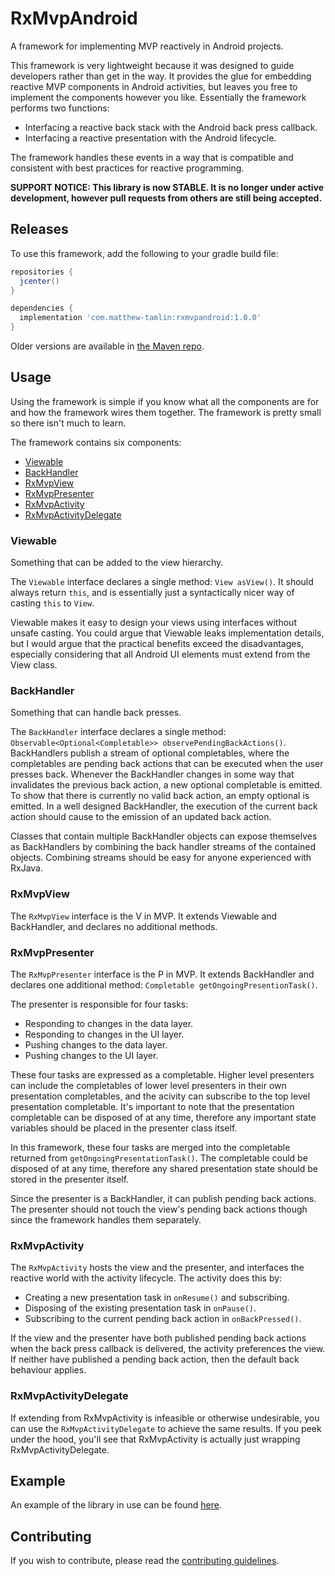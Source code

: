 # RxMvpAndroid
A framework for implementing MVP reactively in Android projects.

This framework is very lightweight because it was designed to guide developers rather than get in the way. It provides the glue for embedding reactive MVP components in Android activities, but leaves you free to implement the components however you like. Essentially the framework performs two functions:
- Interfacing a reactive back stack with the Android back press callback.
- Interfacing a reactive presentation with the Android lifecycle.

The framework handles these events in a way that is compatible and consistent with best practices for reactive programming.

**SUPPORT NOTICE: This library is now STABLE. It is no longer under active development, however pull requests from others are still being accepted.**

## Releases
To use this framework, add the following to your gradle build file:
```groovy
repositories {
  jcenter()
}

dependencies {
  implementation 'com.matthew-tamlin:rxmvpandroid:1.0.0'
}
```

Older versions are available in [the Maven repo](https://bintray.com/matthewtamlin/maven).

## Usage
Using the framework is simple if you know what all the components are for and how the framework wires them together. The framework is pretty small so there isn't much to learn.

The framework contains six components:
- [Viewable](https://github.com/MatthewTamlin/RxMvpAndroid/blob/master/library-components/src/main/java/com/matthewtamlin/rxmvpandroid/Viewable.java)
- [BackHandler](https://github.com/MatthewTamlin/RxMvpAndroid/blob/master/library-components/src/main/java/com/matthewtamlin/rxmvpandroid/BackHandler.java)
- [RxMvpView](https://github.com/MatthewTamlin/RxMvpAndroid/blob/master/library-components/src/main/java/com/matthewtamlin/rxmvpandroid/RxMvpView.java)
- [RxMvpPresenter](https://github.com/MatthewTamlin/RxMvpAndroid/blob/master/library-components/src/main/java/com/matthewtamlin/rxmvpandroid/RxMvpPresenter.java)
- [RxMvpActivity](https://github.com/MatthewTamlin/RxMvpAndroid/blob/master/library-components/src/main/java/com/matthewtamlin/rxmvpandroid/RxMvpActivity.java)
- [RxMvpActivityDelegate](https://github.com/MatthewTamlin/RxMvpAndroid/blob/master/library-components/src/main/java/com/matthewtamlin/rxmvpandroid/RxMvpActivityDelegate.java)

### Viewable
Something that can be added to the view hierarchy.

The `Viewable` interface declares a single method: `View asView()`. It should always return `this`, and is essentially just a syntactically nicer way of casting `this` to `View`.

Viewable makes it easy to design your views using interfaces without unsafe casting. You could argue that Viewable leaks implementation details, but I would argue that the practical benefits exceed the disadvantages, especially considering that all Android UI elements must extend from the View class.

### BackHandler
Something that can handle back presses.

The `BackHandler` interface declares a single method: `Observable<Optional<Completable>> observePendingBackActions()`. BackHandlers publish a stream of optional completables, where the completables are pending back actions that can be executed when the user presses back. Whenever the BackHandler changes in some way that invalidates the previous back action, a new optional completable is emitted. To show that there is currently no valid back action, an empty optional is emitted. In a well designed BackHandler, the execution of the current back action should cause to the emission of an updated back action.

Classes that contain multiple BackHandler objects can expose themselves as BackHandlers by combining the back handler streams of the contained objects. Combining streams should be easy for anyone experienced with RxJava.

### RxMvpView
The `RxMvpView` interface is the V in MVP. It extends Viewable and BackHandler, and declares no additional methods.

### RxMvpPresenter
The `RxMvpPresenter` interface is the P in MVP. It extends BackHandler and declares one additional method: `Completable getOngoingPresentionTask()`.

The presenter is responsible for four tasks:
- Responding to changes in the data layer.
- Responding to changes in the UI layer.
- Pushing changes to the data layer.
- Pushing changes to the UI layer.

These four tasks are expressed as a completable. Higher level presenters can include the completables of lower level presenters in their own presentation completables, and the acivity can subscribe to the top level presentation completable. It's important to note that the presentation completable can be disposed of at any time, therefore any important state variables should be placed in the presenter class itself.

In this framework, these four tasks are merged into the completable returned from `getOngoingPresentationTask()`. The completable could be disposed of at any time, therefore any shared presentation state should be stored in the presenter itself. 

Since the presenter is a BackHandler, it can publish pending back actions. The presenter should not touch the view's pending back actions though since the framework handles them separately.

### RxMvpActivity
The `RxMvpActivity` hosts the view and the presenter, and interfaces the reactive world with the activity lifecycle. The activity does this by:
- Creating a new presentation task in `onResume()` and subscribing.
- Disposing of the existing presentation task in `onPause()`.
- Subscribing to the current pending back action in `onBackPressed()`.

If the view and the presenter have both published pending back actions when the back press callback is delivered, the activity preferences the view. If neither have published a pending back action, then the default back behaviour applies.

### RxMvpActivityDelegate
If extending from RxMvpActivity is infeasible or otherwise undesirable, you can use the `RxMvpActivityDelegate` to achieve the same results. If you peek under the hood, you'll see that RxMvpActivity is actually just wrapping RxMvpActivityDelegate.

## Example
An example of the library in use can be found [here](https://github.com/MatthewTamlin/RxMvpAndroid/blob/master/example/).

## Contributing
If you wish to contribute, please read the [contributing guidelines](CONTRIBUTING.md).
